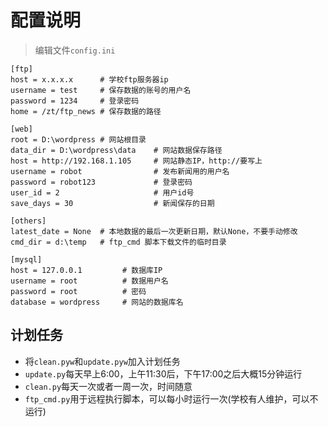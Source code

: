 # 配置说明
> 编辑文件`config.ini`
```
[ftp]
host = x.x.x.x      # 学校ftp服务器ip
username = test     # 保存数据的账号的用户名
password = 1234     # 登录密码
home = /zt/ftp_news # 保存数据的路径

[web]
root = D:\wordpress # 网站根目录
data_dir = D:\wordpress\data    # 网站数据保存路径
host = http://192.168.1.105     # 网站静态IP，http://要写上
username = robot                # 发布新闻用的用户名
password = robot123             # 登录密码
user_id = 2                     # 用户id号
save_days = 30                  # 新闻保存的日期

[others]
latest_date = None  # 本地数据的最后一次更新日期，默认None，不要手动修改
cmd_dir = d:\temp   # ftp_cmd 脚本下载文件的临时目录

[mysql]
host = 127.0.0.1         # 数据库IP
username = root          # 数据用户名
password = root          # 密码
database = wordpress     # 网站的数据库名
```

## 计划任务
- 将`clean.pyw`和`update.pyw`加入计划任务  
- `update.py`每天早上6:00，上午11:30后，下午17:00之后大概15分钟运行
- `clean.py`每天一次或者一周一次，时间随意
- `ftp_cmd.py`用于远程执行脚本，可以每小时运行一次(学校有人维护，可以不运行)
